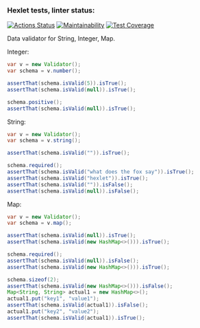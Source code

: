 ### Hexlet tests, linter status:
[![Actions Status](https://github.com/s-chepurnov/java-project-lvl3/workflows/hexlet-check/badge.svg)](https://github.com/s-chepurnov/java-project-lvl3/actions)
[![Maintainability](https://api.codeclimate.com/v1/badges/a034274bd4c94009fdba/maintainability)](https://codeclimate.com/github/s-chepurnov/java-project-lvl3/maintainability)
[![Test Coverage](https://api.codeclimate.com/v1/badges/a034274bd4c94009fdba/test_coverage)](https://codeclimate.com/github/s-chepurnov/java-project-lvl3/test_coverage)

Data validator for String, Integer, Map.

Integer:
```java
var v = new Validator();
var schema = v.number();

assertThat(schema.isValid(5)).isTrue();
assertThat(schema.isValid(null)).isTrue();

schema.positive();
assertThat(schema.isValid(null)).isTrue();
```

String:
```java
var v = new Validator();
var schema = v.string();

assertThat(schema.isValid("")).isTrue();

schema.required();
assertThat(schema.isValid("what does the fox say")).isTrue();
assertThat(schema.isValid("hexlet")).isTrue();
assertThat(schema.isValid("")).isFalse();
assertThat(schema.isValid(null)).isFalse();
```

Map:
```java
var v = new Validator();
var schema = v.map();

assertThat(schema.isValid(null)).isTrue();
assertThat(schema.isValid(new HashMap<>())).isTrue();

schema.required();
assertThat(schema.isValid(null)).isFalse();
assertThat(schema.isValid(new HashMap<>())).isTrue();

schema.sizeof(2);
assertThat(schema.isValid(new HashMap<>())).isFalse();
Map<String, String> actual1 = new HashMap<>();
actual1.put("key1", "value1");
assertThat(schema.isValid(actual1)).isFalse();
actual1.put("key2", "value2");
assertThat(schema.isValid(actual1)).isTrue();
```

